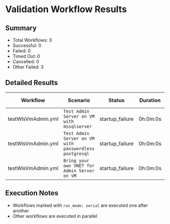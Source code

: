 # Validation Workflow Results

## Summary
- Total Workflows: 3
- Successful: 0
- Failed: 0
- Timed Out: 0
- Cancelled: 0
- Other Failed: 3

## Detailed Results

| Workflow | Scenario | Status | Duration | Run URL |
|----------|----------|---------|-----------|----------|
| testWlsVmAdmin.yml | `Test Admin Server on VM with mssqlserver` | startup_failure | 0h:0m:0s | [View Run](https://github.com/oracle/weblogic-azure/actions/runs/17365245376) |
| testWlsVmAdmin.yml | `Test Admin Server on VM with passwordless postgresql` | startup_failure | 0h:0m:0s | [View Run](https://github.com/oracle/weblogic-azure/actions/runs/17365246735) |
| testWlsVmAdmin.yml | `Bring your own VNET for Admin Server on VM` | startup_failure | 0h:0m:0s | [View Run](https://github.com/oracle/weblogic-azure/actions/runs/17365248162) |


## Execution Notes
- Workflows marked with `run_mode: serial` are executed one after another
- Other workflows are executed in parallel
